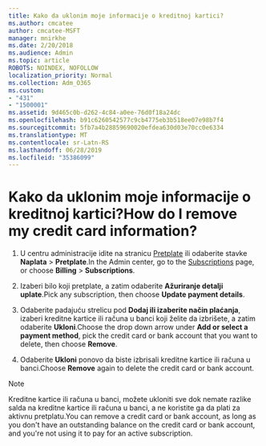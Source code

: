 ```yaml
---
title: Kako da uklonim moje informacije o kreditnoj kartici?
ms.author: cmcatee
author: cmcatee-MSFT
manager: mnirkhe
ms.date: 2/20/2018
ms.audience: Admin
ms.topic: article
ROBOTS: NOINDEX, NOFOLLOW
localization_priority: Normal
ms.collection: Adm_O365
ms.custom:
- "431"
- "1500001"
ms.assetid: 9d465c0b-d262-4c84-a0ee-76d0f18a24dc
ms.openlocfilehash: b91c6260542577c9cb4775eb3b518ee07e98b7f4
ms.sourcegitcommit: 5fb7a4b28859690020efdea630d03e70cc0e6334
ms.translationtype: MT
ms.contentlocale: sr-Latn-RS
ms.lasthandoff: 06/28/2019
ms.locfileid: "35386099"
---
```

# <a name="how-do-i-remove-my-credit-card-information"></a><span data-ttu-id="4a25a-102">Kako da uklonim moje informacije o kreditnoj kartici?</span><span class="sxs-lookup"><span data-stu-id="4a25a-102">How do I remove my credit card information?</span></span>

1. <span data-ttu-id="4a25a-103">U centru administracije idite na stranicu [Pretplate](https://go.microsoft.com/fwlink/p/?linkid=842054) ili odaberite stavke **Naplata** \> **Pretplate**.</span><span class="sxs-lookup"><span data-stu-id="4a25a-103">In the Admin center, go to the [Subscriptions](https://go.microsoft.com/fwlink/p/?linkid=842054) page, or choose **Billing** \> **Subscriptions**.</span></span>

2. <span data-ttu-id="4a25a-104">Izaberi bilo koji pretplate, a zatim odaberite **Ažuriranje detalji uplate**.</span><span class="sxs-lookup"><span data-stu-id="4a25a-104">Pick any subscription, then choose **Update payment details**.</span></span>

3. <span data-ttu-id="4a25a-105">Odaberite padajuću strelicu pod **Dodaj ili izaberite način plaćanja**, izaberi kreditne kartice ili računa u banci koji želite da izbrišete, a zatim odaberite **Ukloni**.</span><span class="sxs-lookup"><span data-stu-id="4a25a-105">Choose the drop down arrow under **Add or select a payment method**, pick the credit card or bank account that you want to delete, then choose **Remove**.</span></span>

4. <span data-ttu-id="4a25a-106">Odaberite **Ukloni** ponovo da biste izbrisali kreditne kartice ili računa u banci.</span><span class="sxs-lookup"><span data-stu-id="4a25a-106">Choose **Remove** again to delete the credit card or bank account.</span></span>

> [!NOTE]
> <span data-ttu-id="4a25a-107">Kreditne kartice ili računa u banci, možete ukloniti sve dok nemate razlike salda na kreditne kartice ili računa u banci, a ne koristite ga da plati za aktivnu pretplatu.</span><span class="sxs-lookup"><span data-stu-id="4a25a-107">You can remove a credit card or bank account, as long as you don't have an outstanding balance on the credit card or bank account, and you're not using it to pay for an active subscription.</span></span>
